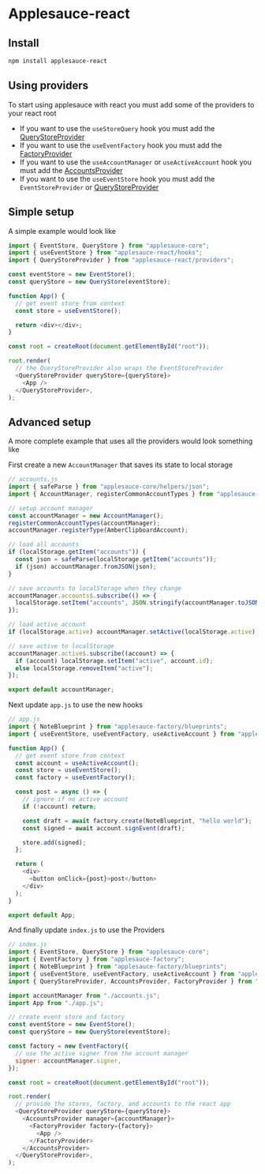 # Applesauce-react

## Install

```bash
npm install applesauce-react
```

## Using providers

To start using applesauce with react you must add some of the providers to your react root

- If you want to use the `useStoreQuery` hook you must add the [QueryStoreProvider](https://hzrd149.github.io/applesauce/typedoc/functions/applesauce-react.QueryStoreProvider.html)
- If you want to use the `useEventFactory` hook you must add the [FactoryProvider](https://hzrd149.github.io/applesauce/typedoc/functions/applesauce-react.FactoryProvider.html)
- If you want to use the `useAccountManager` or `useActiveAccount` hook you must add the [AccountsProvider](https://hzrd149.github.io/applesauce/typedoc/functions/applesauce-react.AccountsProvider.html)
- If you want to use the `useEventStore` hook you must add the `EventStoreProvider` or [QueryStoreProvider](https://hzrd149.github.io/applesauce/typedoc/functions/applesauce-react.QueryStoreProvider.html)

## Simple setup

A simple example would look like

```js
import { EventStore, QueryStore } from "applesauce-core";
import { useEventStore } from "applesauce-react/hooks";
import { QueryStoreProvider } from "applesauce-react/providers";

const eventStore = new EventStore();
const queryStore = new QueryStore(eventStore);

function App() {
  // get event store from context
  const store = useEventStore();

  return <div></div>;
}

const root = createRoot(document.getElementById("root"));

root.render(
  // the QueryStoreProvider also wraps the EventStoreProvider
  <QueryStoreProvider queryStore={queryStore}>
    <App />
  </QueryStoreProvider>,
);
```

## Advanced setup

A more complete example that uses all the providers would look something like

First create a new `AccountManager` that saves its state to local storage

```js
// accounts.js
import { safeParse } from "applesauce-core/helpers/json";
import { AccountManager, registerCommonAccountTypes } from "applesauce-accounts";

// setup account manager
const accountManager = new AccountManager();
registerCommonAccountTypes(accountManager);
accountManager.registerType(AmberClipboardAccount);

// load all accounts
if (localStorage.getItem("accounts")) {
  const json = safeParse(localStorage.getItem("accounts"));
  if (json) accountManager.fromJSON(json);
}

// save accounts to localStorage when they change
accountManager.accounts$.subscribe(() => {
  localStorage.setItem("accounts", JSON.stringify(accountManager.toJSON()));
});

// load active account
if (localStorage.active) accountManager.setActive(localStorage.active);

// save active to localStorage
accountManager.active$.subscribe((account) => {
  if (account) localStorage.setItem("active", account.id);
  else localStorage.removeItem("active");
});

export default accountManager;
```

Next update `app.js` to use the new hooks

```js
// app.js
import { NoteBlueprint } from "applesauce-factory/blueprints";
import { useEventStore, useEventFactory, useActiveAccount } from "applesauce-react/hooks";

function App() {
  // get event store from context
  const account = useActiveAccount();
  const store = useEventStore();
  const factory = useEventFactory();

  const post = async () => {
    // ignore if no active account
    if (!account) return;

    const draft = await factory.create(NoteBlueprint, "hello world");
    const signed = await account.signEvent(draft);

    store.add(signed);
  };

  return (
    <div>
      <button onClick={post}>post</button>
    </div>
  );
}

export default App;
```

And finally update `index.js` to use the Providers

```js
// index.js
import { EventStore, QueryStore } from "applesauce-core";
import { EventFactory } from "applesauce-factory";
import { NoteBlueprint } from "applesauce-factory/blueprints";
import { useEventStore, useEventFactory, useActiveAccount } from "applesauce-react/hooks";
import { QueryStoreProvider, AccountsProvider, FactoryProvider } from "applesauce-react/providers";

import accountManager from "./accounts.js";
import App from "./app.js";

// create event store and factory
const eventStore = new EventStore();
const queryStore = new QueryStore(eventStore);

const factory = new EventFactory({
  // use the active signer from the account manager
  signer: accountManager.signer,
});

const root = createRoot(document.getElementById("root"));

root.render(
  // provide the stores, factory, and accounts to the react app
  <QueryStoreProvider queryStore={queryStore}>
    <AccountsProvider manager={accountManager}>
      <FactoryProvider factory={factory}>
        <App />
      </FactoryProvider>
    </AccountsProvider>
  </QueryStoreProvider>,
);
```
